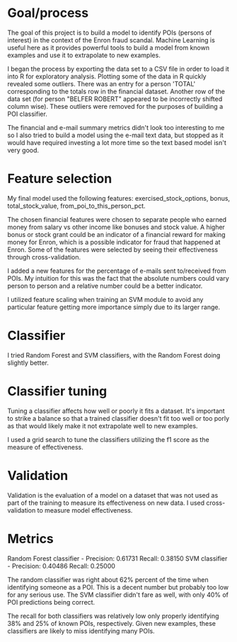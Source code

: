 # Goal/process

The goal of this project is to build a model to identify POIs (persons of 
interest) in the context of the Enron fraud scandal. Machine Learning
is useful here as it provides powerful tools to build a model from known
examples and use it to extrapolate to new examples.

I began the process by exporting the data set to a CSV file in order to
load it into R for exploratory analysis. Plotting some of the data in R
quickly revealed some outliers. There was an entry for a person 'TOTAL'
corresponding to the totals row in the financial dataset. Another row
of the data set (for person "BELFER ROBERT" appeared to be incorrectly
shifted column wise). These outliers were removed for the purposes of
building a POI classifier.

The financial and e-mail summary metrics didn't look too interesting to 
me so I also tried to build a model using the e-mail text data, but
stopped as it would have required investing a lot more time so the text
based model isn't very good.

# Feature selection

My final model used the following features: exercised_stock_options, 
bonus, total_stock_value, from_poi_to_this_person_pct.

The chosen financial features were chosen to separate people who earned
money from salary vs other income like bonuses and stock value. A higher
bonus or stock grant could be an indicator of a financial reward for 
making money for Enron, which is a possible indicator for fraud that happened
at Enron. Some of the features were selected by seeing their effectiveness
through cross-validation.

I added a new features for the percentage of e-mails sent to/received from 
POIs. My intuition for this was the fact that the absolute numbers could 
vary person to person and a relative number could be a better indicator.

I utilized feature scaling when training an SVM module to avoid any particular
feature getting more importance simply due to its larger range.

# Classifier

I tried Random Forest and SVM classifiers, with the Random Forest doing slightly
better.

# Classifier tuning

Tuning a classifier affects how well or poorly it fits a dataset. It's important
to strike a balance so that a trained classifier doesn't fit too well or too porly
as that would likely make it not extrapolate well to new examples.

I used a grid search to tune the classifiers utilizing the f1 score as the measure
of effectiveness.

# Validation

Validation is the evaluation of a model on a dataset that was not used as part of 
the training to measure its effectiveness on new data. I used cross-validation to 
measure model effectiveness.

# Metrics

Random Forest classifier - Precision: 0.61731	Recall: 0.38150
SVM classifier -           Precision: 0.40486	Recall: 0.25000

The random classifier was right about 62% percent of the time when identifying
someone as a POI. This is a decent number but probably too low for any serious use.
The SVM classifier didn't fare as well, with only 40% of POI predictions being 
correct.

The recall for both classifiers was relatively low only properly identifying 
38% and 25% of known POIs, respectively. Given new examples, these classifiers
are likely to miss identifying many POIs.
